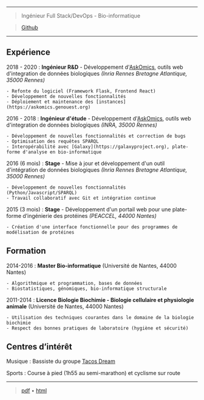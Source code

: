 
----

>  Ingénieur Full Stack/DevOps - Bio-informatique


> [Github](https://github.com/xgaia)

----

Expérience
--------------------

2018 - 2020
:   **Ingénieur R&D** - Développement d'[AskOmics](http://github.com/askomics/flaskomics), outils web d'integration de données biologiques
    *(Inria Rennes Bretagne Atlantique, 35000 Rennes)*

    - Refonte du logiciel (Framework Flask, Frontend React)
    - Développement de nouvelles fonctionnalités
    - Déploiement et maintenance des [instances](https://askomics.genouest.org)

2016 - 2018
:   **Ingénieur d'étude** - Développement d'[AskOmics](http://github.com/askomics/askomics), outils web d'integration de données biologiques
    *(INRA, 35000 Rennes)*

    - Développement de nouvelles fonctionnalités et correction de bugs
    - Optimisation des requêtes SPARQL
    - Interopérabilité avec [Galaxy](https://galaxyproject.org), plate-forme d'analyse en bio-informatique


2016 (6 mois)
:   **Stage** - Mise à jour et développement d'un outil d'intégration de données biologiques
*(Inria Rennes Bretagne Atlantique, 35000 Rennes)*

    - Développement de nouvelles fonctionnalités (Python/Javascript/SPARQL)
    - Travail collaboratif avec Git et intégration continue


2015 (3 mois)
:   **Stage** - Développement d'un portail web pour une plate-forme d’ingénierie des protéines
    *(PEACCEL, 44000 Nantes)*

    - Création d'une interface fonctionnelle pour des programmes de modélisation de protéines



Formation
---------

2014-2016
:   **Master Bio-informatique** (Université de Nantes, 44000 Nantes)

    - Algorithmique et programmation, bases de données
    - Biostatistiques, génomiques, bio-informatique structurale

2011-2014
:   **Licence Biologie Biochimie - Biologie cellulaire et physiologie animale** (Université de Nantes, 44000 Nantes)

    - Utilisation des techniques courantes dans le domaine de la biologie biochimie
    - Respect des bonnes pratiques de laboratoire (hygiène et sécurité)

Centres d’intérêt
------------------------

Musique
:   Bassiste du groupe [Tacos Dream](https://tacosdream.fr)

Sports
:   Course à pied (1h55 au semi-marathon) et cyclisme sur route


----

> [pdf](resume.pdf) • [html](/)
